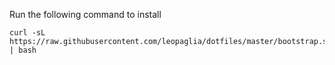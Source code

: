 Run the following command to install

```
curl -sL https://raw.githubusercontent.com/leopaglia/dotfiles/master/bootstrap.sh | bash
```